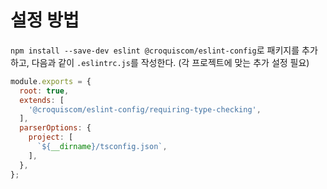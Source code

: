 # 설정 방법

`npm install --save-dev eslint @croquiscom/eslint-config`로 패키지를 추가하고, 다음과 같이 `.eslintrc.js`를 작성한다.
(각 프로젝트에 맞는 추가 설정 필요)

```javascript
module.exports = {
  root: true,
  extends: [
    '@croquiscom/eslint-config/requiring-type-checking',
  ],
  parserOptions: {
    project: [
      `${__dirname}/tsconfig.json`,
    ],
  },
};
```
